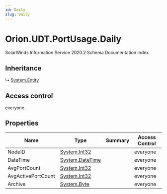 ```yaml
---
id: Daily
slug: Daily
---
```


# Orion.UDT.PortUsage.Daily

SolarWinds Information Service 2020.2 Schema Documentation Index

## Inheritance

↳ [System.Entity](./../System/Entity)

## Access control

everyone

## Properties

| Name | Type | Summary | Access Control |
| ------ | ------ | ------ | ------ |
| NodeID | [System.Int32](https://docs.microsoft.com/en-us/dotnet/api/system.int32) |  | everyone |
| DateTime | [System.DateTime](https://docs.microsoft.com/en-us/dotnet/api/system.datetime) |  | everyone |
| AvgPortCount | [System.Int32](https://docs.microsoft.com/en-us/dotnet/api/system.int32) |  | everyone |
| AvgActivePortCount | [System.Int32](https://docs.microsoft.com/en-us/dotnet/api/system.int32) |  | everyone |
| Archive | [System.Byte](https://docs.microsoft.com/en-us/dotnet/api/system.byte) |  | everyone |

